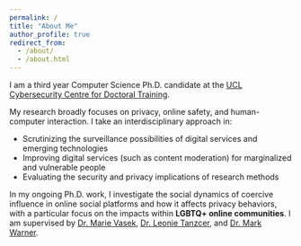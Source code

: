 ```yaml
---
permalink: /
title: "About Me"
author_profile: true
redirect_from: 
  - /about/
  - /about.html
---
```


I am a third year Computer Science Ph.D. candidate at the [UCL Cybersecurity Centre for Doctoral Training](https://www.ucl.ac.uk/cybersecurity-cdt/). 

My research broadly focuses on privacy, online safety, and human-computer interaction. I take an interdisciplinary approach in:
- Scrutinizing the surveillance possibilities of digital services and emerging technologies
- Improving digital services (such as content moderation) for marginalized and vulnerable people
- Evaluating the security and privacy implications of research methods

In my ongoing Ph.D. work, I investigate the social dynamics of coercive influence in online social platforms and how it affects privacy behaviors, with a particular focus on the impacts within **LGBTQ+ online communities**. I am supervised by [Dr. Marie Vasek](https://mvasek.com), [Dr. Leonie Tanzcer](https://www.leonietanczer.net/about.html), and [Dr. Mark Warner](https://markjwarner.github.io).
